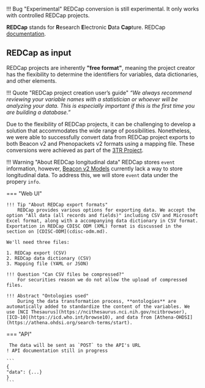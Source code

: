 !!! Bug "Experimental"
    REDCap conversion is still experimental. It only works with controlled REDCap projects.

**REDCap** stands for **R**esearch **E**lectronic **D**ata **Cap**ture. REDCap [documentation](https://www.project-redcap.org).

## REDCap as input

REDCap projects are inherently **"free format"**, meaning the project creator has the flexibility to determine the identifiers for variables, data dictionaries, and other elements.

!!! Quote "REDCap project creation user’s guide"
    _“We always recommend reviewing your variable names with a statistician or whoever will be analyzing your data. This is especially important if this is the first time you are building a database.”_

Due to the flexibility of REDCap projects, it can be challenging to develop a solution that accommodates the wide range of possibilities. Nonetheless, we were able to successfully convert data from REDCap project exports to both Beacon v2 and Phenopackets v2 formats using a mapping file. These conversions were achieved as part of the [3TR Project](https://3tr-imi.eu).

!!! Warning "About REDCap longitudinal data"
         REDCap stores `event` information, however, [Beacon v2 Models](https://docs.genomebeacons.org/schemas-md/individuals_defaultSchema) currently lack a way to store longitudinal data. To address this, we will store `event` data under the propery `info`.

=== "Web UI"

    !!! Tip "About REDCap export formats"
        REDCap provides various options for exporting data. We accept the option "All data (all records and fields)" including CSV and Microsoft Excel format, along with a accompanying data dictionary in CSV format. Exportation in REDCap CDISC ODM (XML) format is discussed in the section on [CDISC-ODM](cdisc-odm.md).

    We'll need three files:

    1. REDCap export (CSV)
    2. REDCap data dictionary (CSV)
    3. Mapping file (YAML or JSON)

    !!! Question "Can CSV files be compressed?"
        For securities reason we do not allow the upload of compressed files.

    !!! Abstract "Ontologies used"
        During the data transformation process, **ontologies** are automatically added to standardize the content of the variables. We use [NCI Thesaurus](https://ncithesaurus.nci.nih.gov/ncitbrowser), [ICD-10](https://icd.who.int/browse10), and data from [Athena-OHDSI](https://athena.ohdsi.org/search-terms/start).

=== "API"

     The data will be sent as `POST` to the API's URL
    ! API documentation still in progress

    ```
    {
    "data": {...}
    }
    ```
